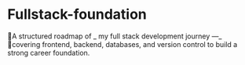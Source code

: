 # Fullstack-foundation

🚀A structured roadmap of _ my full stack development journey —_
<br>
📝covering frontend, backend, databases, and version control to build a strong career foundation.
